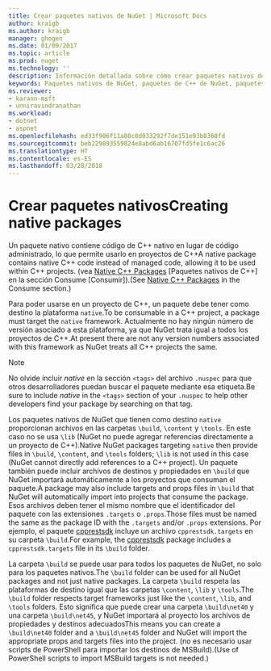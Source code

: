 ```yaml
---
title: Crear paquetes nativos de NuGet | Microsoft Docs
author: kraigb
ms.author: kraigb
manager: ghogen
ms.date: 01/09/2017
ms.topic: article
ms.prod: nuget
ms.technology: ''
description: Información detallada sobre cómo crear paquetes nativos de NuGet que contengan código de C++ en lugar de tener código administrado, para usarlos en proyectos de C++.
keywords: Paquetes nativos de NuGet, paquetes de C++ de NuGet, paquetes de código nativo, destino de los proyectos de C++
ms.reviewer:
- karann-msft
- unniravindranathan
ms.workload:
- dotnet
- aspnet
ms.openlocfilehash: ed33f906f11a80c0d033292f7de151e93b8368fd
ms.sourcegitcommit: beb229893559824e8abd6ab16707fd5fe1c6ac26
ms.translationtype: HT
ms.contentlocale: es-ES
ms.lasthandoff: 03/28/2018
---
```

# <a name="creating-native-packages"></a><span data-ttu-id="66028-104">Crear paquetes nativos</span><span class="sxs-lookup"><span data-stu-id="66028-104">Creating native packages</span></span>

<span data-ttu-id="66028-105">Un paquete nativo contiene código de C++ nativo en lugar de código administrado, lo que permite usarlo en proyectos de C++</span><span class="sxs-lookup"><span data-stu-id="66028-105">A native package contains native C++ code instead of managed code, allowing it to be used within C++ projects.</span></span> <span data-ttu-id="66028-106">(vea [Native C++ Packages](../consume-packages/finding-and-choosing-packages.md#native-c-packages) [Paquetes nativos de C++] en la sección Consume [Consumir]).</span><span class="sxs-lookup"><span data-stu-id="66028-106">(See [Native C++ Packages](../consume-packages/finding-and-choosing-packages.md#native-c-packages) in the Consume section.)</span></span>

<span data-ttu-id="66028-107">Para poder usarse en un proyecto de C++, un paquete debe tener como destino la plataforma `native`.</span><span class="sxs-lookup"><span data-stu-id="66028-107">To be consumable in a C++ project, a package must target the `native` framework.</span></span> <span data-ttu-id="66028-108">Actualmente no hay ningún número de versión asociado a esta plataforma, ya que NuGet trata igual a todos los proyectos de C++.</span><span class="sxs-lookup"><span data-stu-id="66028-108">At present there are not any version numbers associated with this framework as NuGet treats all C++ projects the same.</span></span>

> [!Note]
> <span data-ttu-id="66028-109">No olvide incluir *native* en la sección `<tags>` del archivo `.nuspec` para que otros desarrolladores puedan buscar el paquete mediante esa etiqueta.</span><span class="sxs-lookup"><span data-stu-id="66028-109">Be sure to include *native* in the `<tags>` section of your `.nuspec` to help other developers find your package by searching on that tag.</span></span>

<span data-ttu-id="66028-110">Los paquetes nativos de NuGet que tienen como destino `native` proporcionan archivos en las carpetas `\build`, `\content` y `\tools`. En este caso no se usa `\lib` (NuGet no puede agregar referencias directamente a un proyecto de C++).</span><span class="sxs-lookup"><span data-stu-id="66028-110">Native NuGet packages targeting `native` then provide files in `\build`, `\content`, and `\tools` folders; `\lib` is not used in this case (NuGet cannot directly add references to a C++ project).</span></span> <span data-ttu-id="66028-111">Un paquete también puede incluir archivos de destinos y propiedades en `\build` que NuGet importará automáticamente a los proyectos que consuman el paquete.</span><span class="sxs-lookup"><span data-stu-id="66028-111">A package may also include targets and props files in `\build` that NuGet will automatically import into projects that consume the package.</span></span> <span data-ttu-id="66028-112">Esos archivos deben tener el mismo nombre que el identificador del paquete con las extensiones `.targets` o `.props`.</span><span class="sxs-lookup"><span data-stu-id="66028-112">Those files must be named the same as the package ID with the `.targets` and/or `.props` extensions.</span></span> <span data-ttu-id="66028-113">Por ejemplo, el paquete [cpprestsdk](https://nuget.org/packages/cpprestsdk/) incluye un archivo `cpprestsdk.targets` en su carpeta `\build`.</span><span class="sxs-lookup"><span data-stu-id="66028-113">For example, the [cpprestsdk](https://nuget.org/packages/cpprestsdk/) package includes a `cpprestsdk.targets` file in its `\build` folder.</span></span>

<span data-ttu-id="66028-114">La carpeta `\build` se puede usar para todos los paquetes de NuGet, no solo para los paquetes nativos.</span><span class="sxs-lookup"><span data-stu-id="66028-114">The `\build` folder can be used for all NuGet packages and not just native packages.</span></span> <span data-ttu-id="66028-115">La carpeta `\build` respeta las plataformas de destino igual que las carpetas `\content`, `\lib` y `\tools`.</span><span class="sxs-lookup"><span data-stu-id="66028-115">The `\build` folder respects target frameworks just like the `\content`, `\lib`, and `\tools` folders.</span></span> <span data-ttu-id="66028-116">Esto significa que puede crear una carpeta `\build\net40` y una carpeta `\build\net45`, y NuGet importará al proyecto los archivos de propiedades y destinos adecuados</span><span class="sxs-lookup"><span data-stu-id="66028-116">This means you can create a `\build\net40` folder and a `\build\net45` folder and NuGet will import the appropriate props and targets files into the project.</span></span> <span data-ttu-id="66028-117">(no es necesario usar scripts de PowerShell para importar los destinos de MSBuild).</span><span class="sxs-lookup"><span data-stu-id="66028-117">(Use of PowerShell scripts to import MSBuild targets is not needed.)</span></span>

